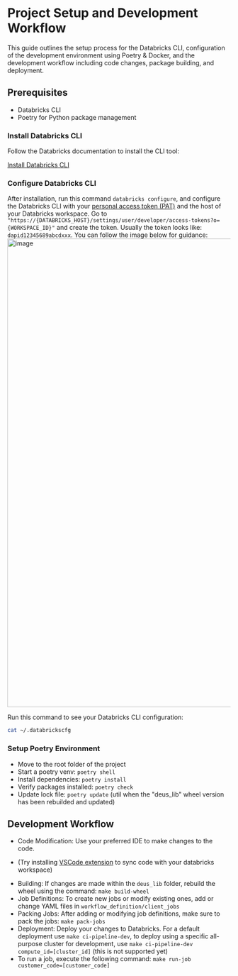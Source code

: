 # Project Setup and Development Workflow

This guide outlines the setup process for the Databricks CLI, configuration of the development environment using Poetry & Docker, and the development workflow including code changes, package building, and deployment.

## Prerequisites

- Databricks CLI
- Poetry for Python package management

### Install Databricks CLI

Follow the Databricks documentation to install the CLI tool:

[Install Databricks CLI](https://docs.databricks.com/en/dev-tools/cli/install.html)

### Configure Databricks CLI

After installation, run this command `databricks configure`, and  configure the Databricks CLI with your [personal access token (PAT)](https://docs.databricks.com/en/dev-tools/cli/authentication.html#id1) and the host of your Databricks workspace. Go to `"https://{DATABRICKS_HOST}/settings/user/developer/access-tokens?o={WORKSPACE_ID}"` and create the token. Usually the token looks like: `dapid12345689abcdxxx`. You can follow the image below for guidance:
<img width="1057" alt="image" src="https://github.com/Deusteam/Deusteam-pipeline_dev/assets/10424809/793fe39a-95d4-4c3c-b2a0-12800eee786a">

Run this command to see your Databricks CLI configuration:
```sh
cat ~/.databrickscfg
```


### Setup Poetry Environment

- Move to the root folder of the project
- Start a poetry venv: `poetry shell`
- Install dependencies: `poetry install`
- Verify packages installed: `poetry check`
- Update lock file: `poetry update` (util when the "deus_lib" wheel version has been rebuilded and updated)

## Development Workflow

- Code Modification: Use your preferred IDE to make changes to the code.
* (Try installing [VSCode extension](https://docs.databricks.com/en/dev-tools/vscode-ext/tutorial.html#step-3-install-the-databricks-extension) to sync code with your databricks workspace)
- Building: If changes are made within the `deus_lib` folder, rebuild the wheel using the command: `make build-wheel`
- Job Definitions: To create new jobs or modify existing ones, add or change YAML files in `workflow_definition/client_jobs`
- Packing Jobs: After adding or modifying job definitions, make sure to pack the jobs: `make pack-jobs`
- Deployment: Deploy your changes to Databricks. For a default deployment use `make ci-pipeline-dev`, to deploy using a specific all-purpose cluster for development, use `make ci-pipeline-dev compute_id=[cluster_id]` (this is not supported yet)
- To run a job, execute the following command: `make run-job customer_code=[customer_code]`
